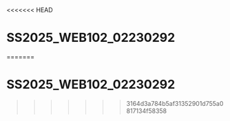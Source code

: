 <<<<<<< HEAD
# SS2025_WEB102_02230292
=======
# SS2025_WEB102_02230292
>>>>>>> 3164d3a784b5af31352901d755a0817134f58358
